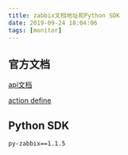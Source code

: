 ```yaml
---
title: zabbix文档地址和Python SDK
date: 2019-09-24 18:04:06
tags: [monitor]
---
```


## 官方文档

[api文档](https://www.zabbix.com/documentation/3.4/zh/manual/api)

[action define](https://www.zabbix.com/documentation/3.4/zh/manual/api)

## Python SDK

```
py-zabbix==1.1.5
```


